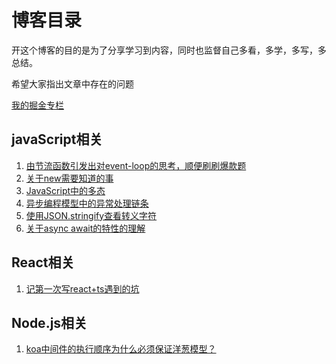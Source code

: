 # 博客目录

开这个博客的目的是为了分享学习到内容，同时也监督自己多看，多学，多写，多总结。

希望大家指出文章中存在的问题

[我的掘金专栏](https://juejin.im/user/5b6c50d9e51d4513ee6e24ae/posts)

## javaScript相关

1. [由节流函数引发出对event-loop的思考，顺便刷刷爆款题](<https://github.com/lovelmh13/myBlog/issues/1>)
2. [关于new需要知道的事](<https://github.com/lovelmh13/myBlog/issues/2>)
3. [JavaScript中的多态](<https://github.com/lovelmh13/myBlog/issues/4>)
4. [异步编程模型中的异常处理链条](<https://github.com/lovelmh13/myBlog/issues/5>)
5. [使用JSON.stringify查看转义字符](<https://github.com/lovelmh13/myBlog/issues/6>)
6. [关于async await的特性的理解](<https://github.com/lovelmh13/myBlog/issues/7>)

## React相关

1. [记第一次写react+ts遇到的坑](<https://github.com/lovelmh13/myBlog/issues/8>)

## Node.js相关

1. [koa中间件的执行顺序为什么必须保证洋葱模型？](<https://github.com/lovelmh13/myBlog/issues/3>)

